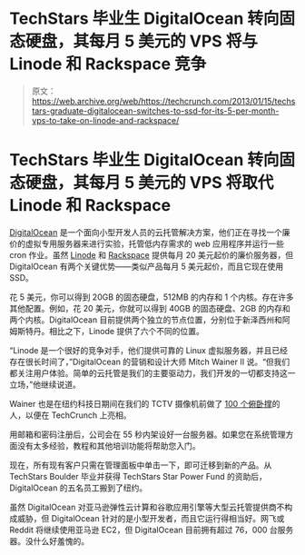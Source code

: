 # TechStars 毕业生 DigitalOcean 转向固态硬盘，其每月 5 美元的 VPS 将与 Linode 和 Rackspace 竞争

> 原文：<https://web.archive.org/web/https://techcrunch.com/2013/01/15/techstars-graduate-digitalocean-switches-to-ssd-for-its-5-per-month-vps-to-take-on-linode-and-rackspace/>

# TechStars 毕业生 DigitalOcean 转向固态硬盘，其每月 5 美元的 VPS 将取代 Linode 和 Rackspace

[DigitalOcean](https://web.archive.org/web/20230405202011/https://www.digitalocean.com/) 是一个面向小型开发人员的云托管解决方案，他们正在寻找一个廉价的虚拟专用服务器来进行实验，托管低内存需求的 web 应用程序并运行一些 cron 作业。虽然 [Linode](https://web.archive.org/web/20230405202011/http://www.linode.com/) 和 [Rackspace](https://web.archive.org/web/20230405202011/http://www.rackspace.com/) 提供每月 20 美元起价的廉价服务器，但 DigitalOcean 有两个关键优势——类似产品每月 5 美元起价，而且它现在使用 SSD。

花 5 美元，你可以得到 20GB 的固态硬盘，512MB 的内存和 1 个内核。存在许多其他配置。例如，花 20 美元，你就可以得到 40GB 的固态硬盘、2GB 的内存和两个内核。DigitalOcean 目前提供两个独立的节点位置，分别位于新泽西州和阿姆斯特丹。相比之下，Linode 提供了六个不同的位置。

“Linode 是一个很好的竞争对手，他们提供可靠的 Linux 虚拟服务器，并且已经存在很长时间了，”DigitalOcean 的营销和设计大师 Mitch Wainer II 说。“但我们都关注用户体验。简单的云托管是我们的主要驱动力，我们开发的一切都支持这一立场，”他继续说道。

Wainer 也是在纽约科技日期间在我们的 TCTV 摄像机前做了 [100 个俯卧撑](https://web.archive.org/web/20230405202011/https://techcrunch.com/2012/04/20/what-would-you-do-for-a-tctv-interview-digital-ocean-employee-does-100-pushups-tctv/)的人，以便在 TechCrunch 上亮相。

用邮箱和密码注册后，公司会在 55 秒内架设好一台服务器。如果您在系统管理方面没有太多经验，教程和其他培训功能将帮助您入门。

现在，所有现有客户只需在管理面板中单击一下，即可迁移到新的产品。从 TechStars Boulder 毕业并获得 TechStars Star Power Fund 的资助后，DigitalOcean 的五名员工搬到了纽约。

虽然 DigitalOcean 对亚马逊弹性云计算和谷歌应用引擎等大型云托管提供商不构成威胁，但 DigitalOcean 针对的是小型开发者，而且它运行得相当好。网飞或 Reddit 将继续使用亚马逊 EC2，但 DigitalOcean 目前拥有超过 76，000 台服务器。没什么好羞愧的。